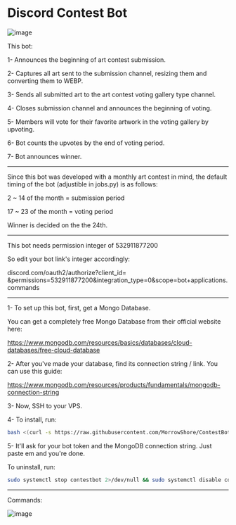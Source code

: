 # Discord Contest Bot


![image](https://github.com/user-attachments/assets/002bfe1e-8248-4c72-b868-22a30555d7b2)

This bot:

1- Announces the beginning of art contest submission.

2- Captures all art sent to the submission channel, resizing them and converting them to WEBP.

3- Sends all submitted art to the art contest voting gallery type channel.

4- Closes submission channel and announces the beginning of voting.

5- Members will vote for their favorite artwork in the voting gallery by upvoting.

6- Bot counts the upvotes by the end of voting period.

7- Bot announces winner.

---

Since this bot was developed with a monthly art contest in mind, the default timing of the bot (adjustible in jobs.py) is as follows:

2 ~ 14 of the month = submission period

17 ~ 23 of the month = voting period

Winner is decided on the the 24th.

---

This bot needs permission integer of 532911877200

So edit your bot link's integer accordingly:

discord.com/oauth2/authorize?client_id=   &permissions=532911877200&integration_type=0&scope=bot+applications.commands

---

1- To set up this bot, first, get a Mongo Database.

You can get a completely free Mongo Database from their official website here:

https://www.mongodb.com/resources/basics/databases/cloud-databases/free-cloud-database


2- After you've made your database, find its connection string / link. You can use this guide:

https://www.mongodb.com/resources/products/fundamentals/mongodb-connection-string


3- Now, SSH to your VPS.

4- To install, run:
```bash
bash <(curl -s https://raw.githubusercontent.com/MorrowShore/ContestBot/main/install.sh)
```

5- It'll ask for your bot token and the MongoDB connection string. Just paste em and you're done. 


To uninstall, run:
```bash
sudo systemctl stop contestbot 2>/dev/null && sudo systemctl disable contestbot 2>/dev/null && sudo rm -f /etc/systemd/system/contestbot.service && sudo systemctl daemon-reload && sudo rm -rf /home/contestbot && pkill -f "python3 main.py" 2>/dev/null; echo "Contest bot uninstalled successfully!"
```

---


Commands:

![image](https://github.com/user-attachments/assets/5eb68b9b-f576-4f06-9786-49742cd8b66c)

